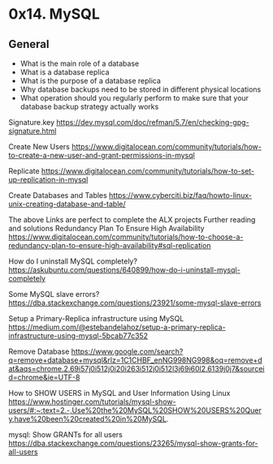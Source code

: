 # 0x14. MySQL

## General
- What is the main role of a database
- What is a database replica
- What is the purpose of a database replica
- Why database backups need to be stored in different physical locations
- What operation should you regularly perform to make sure that your database backup strategy actually works

Signature.key
https://dev.mysql.com/doc/refman/5.7/en/checking-gpg-signature.html

Create New Users
https://www.digitalocean.com/community/tutorials/how-to-create-a-new-user-and-grant-permissions-in-mysql

Replicate
https://www.digitalocean.com/community/tutorials/how-to-set-up-replication-in-mysql

Create Databases and Tables
https://www.cyberciti.biz/faq/howto-linux-unix-creating-database-and-table/

The above Links are perfect to complete the ALX projects
Further reading and solutions
Redundancy Plan To Ensure High Availability
https://www.digitalocean.com/community/tutorials/how-to-choose-a-redundancy-plan-to-ensure-high-availability#sql-replication

How do I uninstall MySQL completely?
https://askubuntu.com/questions/640899/how-do-i-uninstall-mysql-completely

Some MySQL slave errors?
https://dba.stackexchange.com/questions/23921/some-mysql-slave-errors

Setup a Primary-Replica infrastructure using MySQL
https://medium.com/@estebandelahoz/setup-a-primary-replica-infrastructure-using-mysql-5bcab77c352

Remove Database
https://www.google.com/search?q=remove+database+mysql&rlz=1C1CHBF_enNG998NG998&oq=remove+dat&aqs=chrome.2.69i57j0i512j0i20i263i512j0i512l3j69i60l2.6139j0j7&sourceid=chrome&ie=UTF-8

How to SHOW USERS in MySQL and User Information Using Linux
https://www.hostinger.com/tutorials/mysql-show-users/#:~:text=2.-,Use%20the%20MySQL%20SHOW%20USERS%20Query,have%20been%20created%20in%20MySQL.

mysql: Show GRANTs for all users
https://dba.stackexchange.com/questions/23265/mysql-show-grants-for-all-users

